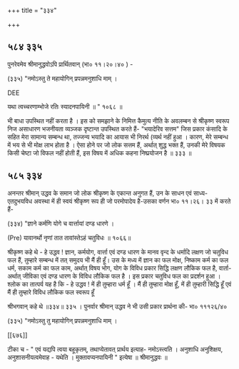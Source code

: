 +++
title = "३३४"

+++


## ५८४ ३३५
पुनरेवमेव श्रीमानुद्धवोऽपि प्रार्थितवान् (भा० ११।२०।४० ) - 

(३३५) "नमोऽस्तु ते महायोगिन् प्रपन्नमनुशाधि माम् । 

DEE 

यथा त्वच्चरणाम्भोजे रतिः स्यादनपायिनी ॥ " १०६८ ॥ 

भी बाधा उपस्थित नहीं करता है । इस को समझाने के निमित्त कैमुत्य नीति के अवलम्बन से श्रीकृष्ण स्वरूप निज असाधारण भजनीयता व्यञ्जक दृष्टान्त उपस्थित करते हैं- "भयादेरिव सत्तम" जिस प्रकार कंसादि के सहित मेरा सामान्य सम्बन्ध था, तज्जन्य भयादि का आयास भी निरर्थ (व्यर्थ नहीं हुआ । कारण, मेरे सम्बन्ध में भय से भी मोक्ष लाभ होता है । ऐसा होने पर जो लोक सत्तम हैं, अर्थात् शुद्ध भक्त हैं, उनकी मेरे विषयक किसी चेष्टा जो विफल नहीं होती हैं, इस विषय में अधिक कहना निष्प्रयोजन है ॥ ३३३ ॥ 


## ५८५ ३३४
अनन्तर श्रीमान् उद्धव के समान जो लोक श्रीकृष्ण के एकान्त अनुगत हैं, उन के साधन एवं साध्य- एतदुभयविध अवस्था में ही स्वयं श्रीकृष्ण रूप ही जो परमोपादेय है-उसका वर्णन भा० ११।२६। ३३ में करते हैं- 

(३३४) "ज्ञाने कर्मणि योगे च वार्त्तायां दण्ड धारणे । 

(Pre) यावानर्थो नृणां तात तावांस्तेऽहं चतुविधः ॥ १०६६॥ 

श्रीकृष्ण कहे थे - हे उद्धव ! ज्ञान, कर्मयोग, वार्त्ता एवं दण्ड धारण के मानव वृन्द के धर्मादि लक्षण जो चतुविध फल हैं, तुम्हारे सम्बन्ध में तत् समुदय भी मैं ही हूँ। उस के मध्य में ज्ञान का फल मोक्ष, निष्काम कर्म का फल धर्म, सकाम कर्म का फल काम, अर्थात् विषय भोग, योग के विविध प्रकार सिद्धि लक्षण लौकिक फल है, वार्ता-अर्थात् जीविका एवं दण्ड धारण के विविध लौकिक फल है । इस प्रकार चतुविध फल का प्रदर्शन हुआ । श्लोक का तात्पर्य यह है कि - हे उद्धव ! में ही तुम्हारा धर्म हूँ । मैं ही तुम्हारा मोक्ष हूँ, में ही तुम्हारी सिद्धि हूँ एवं मैं ही तुम्हारे विविध लौकिक फल स्वरूप हूँ 

श्रीभगवान् कहे थे ॥३३४॥ ३३५ । पुनर्वार श्रीमान् उद्धव ने भी उसी प्रकार प्रार्थना की- भा० १११२६/४० 

(३३५) "नमोऽस्तु तु महायोगिन् प्रपन्नमनुशाधि माम् । 

[[६७६]] 



टीका च - " एवं यद्यपि त्वया बहूकृतम्, तथाप्येतावत् प्रार्थय इत्याह- नमोऽस्त्वति । अनुशाधि अनुशिक्षय, अनुशासनीयत्वमेवाह - यथेति । मुक्तावप्यनपायिनी " इत्येषा ॥ श्रीमानुद्धवः ॥ 
